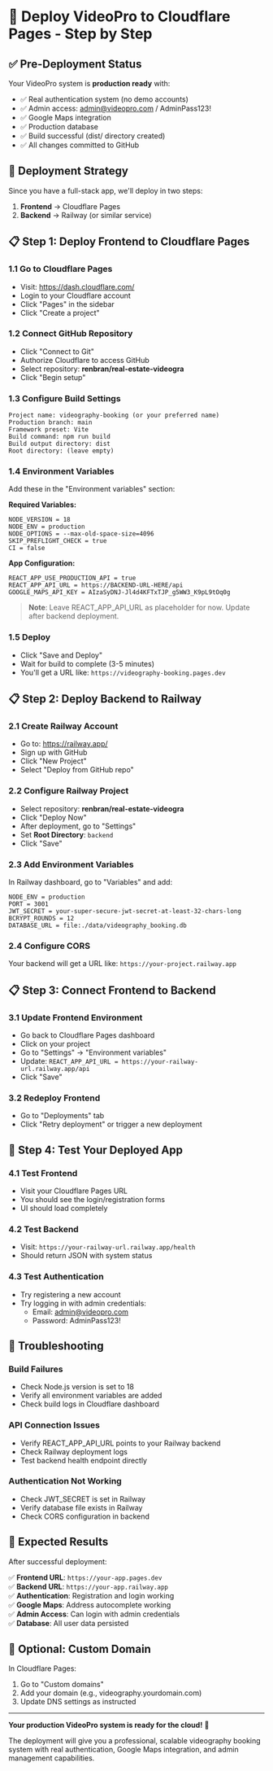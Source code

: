 # 🚀 Deploy VideoPro to Cloudflare Pages - Step by Step

## ✅ Pre-Deployment Status

Your VideoPro system is **production ready** with:
- ✅ Real authentication system (no demo accounts)
- ✅ Admin access: admin@videopro.com / AdminPass123!
- ✅ Google Maps integration
- ✅ Production database
- ✅ Build successful (dist/ directory created)
- ✅ All changes committed to GitHub

## 🎯 Deployment Strategy

Since you have a full-stack app, we'll deploy in two steps:
1. **Frontend** → Cloudflare Pages 
2. **Backend** → Railway (or similar service)

## 📋 Step 1: Deploy Frontend to Cloudflare Pages

### 1.1 Go to Cloudflare Pages
- Visit: https://dash.cloudflare.com/
- Login to your Cloudflare account
- Click "Pages" in the sidebar
- Click "Create a project"

### 1.2 Connect GitHub Repository
- Click "Connect to Git"
- Authorize Cloudflare to access GitHub
- Select repository: **renbran/real-estate-videogra**
- Click "Begin setup"

### 1.3 Configure Build Settings
```
Project name: videography-booking (or your preferred name)
Production branch: main
Framework preset: Vite
Build command: npm run build
Build output directory: dist
Root directory: (leave empty)
```

### 1.4 Environment Variables
Add these in the "Environment variables" section:

**Required Variables:**
```
NODE_VERSION = 18
NODE_ENV = production  
NODE_OPTIONS = --max-old-space-size=4096
SKIP_PREFLIGHT_CHECK = true
CI = false
```

**App Configuration:**
```
REACT_APP_USE_PRODUCTION_API = true
REACT_APP_API_URL = https://BACKEND-URL-HERE/api
GOOGLE_MAPS_API_KEY = AIzaSyDNJ-Jl4d4KFTxTJP_g5WW3_K9pL9tOq0g
```

> **Note**: Leave REACT_APP_API_URL as placeholder for now. Update after backend deployment.

### 1.5 Deploy
- Click "Save and Deploy"
- Wait for build to complete (3-5 minutes)
- You'll get a URL like: `https://videography-booking.pages.dev`

## 📋 Step 2: Deploy Backend to Railway

### 2.1 Create Railway Account
- Go to: https://railway.app/
- Sign up with GitHub
- Click "New Project"
- Select "Deploy from GitHub repo"

### 2.2 Configure Railway Project
- Select repository: **renbran/real-estate-videogra**
- Click "Deploy Now"
- After deployment, go to "Settings"
- Set **Root Directory**: `backend`
- Click "Save"

### 2.3 Add Environment Variables
In Railway dashboard, go to "Variables" and add:

```
NODE_ENV = production
PORT = 3001
JWT_SECRET = your-super-secure-jwt-secret-at-least-32-chars-long
BCRYPT_ROUNDS = 12
DATABASE_URL = file:./data/videography_booking.db
```

### 2.4 Configure CORS
Your backend will get a URL like: `https://your-project.railway.app`

## 📋 Step 3: Connect Frontend to Backend

### 3.1 Update Frontend Environment
- Go back to Cloudflare Pages dashboard
- Click on your project
- Go to "Settings" → "Environment variables"
- Update: `REACT_APP_API_URL = https://your-railway-url.railway.app/api`
- Click "Save"

### 3.2 Redeploy Frontend
- Go to "Deployments" tab
- Click "Retry deployment" or trigger a new deployment

## 🎯 Step 4: Test Your Deployed App

### 4.1 Test Frontend
- Visit your Cloudflare Pages URL
- You should see the login/registration forms
- UI should load completely

### 4.2 Test Backend
- Visit: `https://your-railway-url.railway.app/health`
- Should return JSON with system status

### 4.3 Test Authentication
- Try registering a new account
- Try logging in with admin credentials:
  - Email: admin@videopro.com
  - Password: AdminPass123!

## 🔧 Troubleshooting

### Build Failures
- Check Node.js version is set to 18
- Verify all environment variables are added
- Check build logs in Cloudflare dashboard

### API Connection Issues
- Verify REACT_APP_API_URL points to your Railway backend
- Check Railway deployment logs
- Test backend health endpoint directly

### Authentication Not Working
- Check JWT_SECRET is set in Railway
- Verify database file exists in Railway
- Check CORS configuration in backend

## 🎉 Expected Results

After successful deployment:

✅ **Frontend URL**: `https://your-app.pages.dev`  
✅ **Backend URL**: `https://your-app.railway.app`  
✅ **Authentication**: Registration and login working  
✅ **Google Maps**: Address autocomplete working  
✅ **Admin Access**: Can login with admin credentials  
✅ **Database**: All user data persisted  

## 🌟 Optional: Custom Domain

In Cloudflare Pages:
1. Go to "Custom domains"
2. Add your domain (e.g., videography.yourdomain.com)
3. Update DNS settings as instructed

---

**Your production VideoPro system is ready for the cloud!** 🚀

The deployment will give you a professional, scalable videography booking system with real authentication, Google Maps integration, and admin management capabilities.